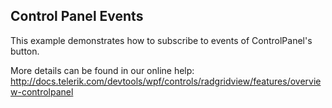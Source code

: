 ## Control Panel Events
This example demonstrates how to subscribe to events of ControlPanel's button.

More details can be found in our online help:
http://docs.telerik.com/devtools/wpf/controls/radgridview/features/overview-controlpanel

[//]: <KeyWords: subscribe, events, button>